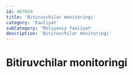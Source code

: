 ```yaml
---
id: 407020
title: 'Bitiruvchilar monitoringi'
category: 'Faoliyat'
subCategory: 'Moliyaviy faoliyat'
description: 'Bitiruvchilar monitoringi'
---
```


# Bitiruvchilar monitoringi
